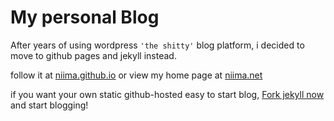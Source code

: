 # My personal Blog

After years of using wordpress `'the shitty'` blog platform, i decided to move to github pages and jekyll instead.

follow it at [niima.github.io](https://niima.github.io) or view my home page at [niima.net](https://niima.net)
 

if you want your own static github-hosted easy to start blog, [Fork jekyll now](https://github.com/barryclark/jekyll-now) and start blogging!

 